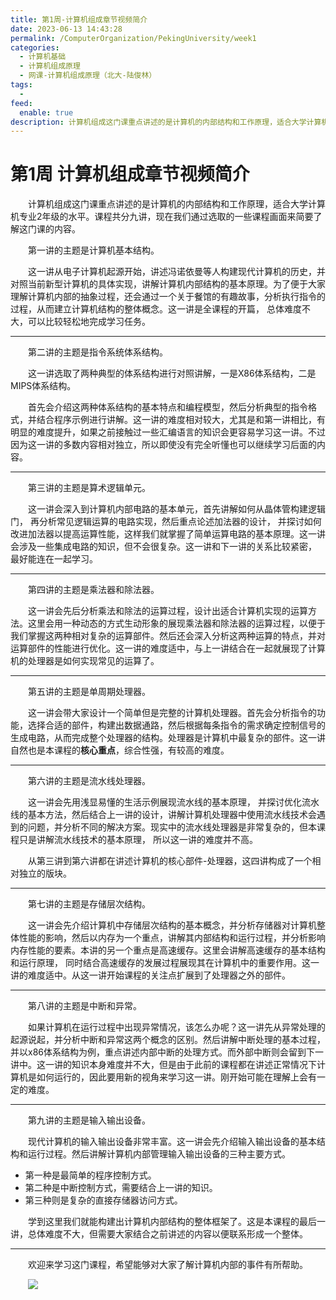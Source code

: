 ```yaml
---
title: 第1周-计算机组成章节视频简介
date: 2023-06-13 14:43:28
permalink: /ComputerOrganization/PekingUniversity/week1
categories:
  - 计算机基础
  - 计算机组成原理
  - 网课-计算机组成原理（北大-陆俊林）
tags:
  - 
feed:
  enable: true
description: 计算机组成这门课重点讲述的是计算机的内部结构和工作原理，适合大学计算机专业2年级的水平。课程共分九讲，现在我们通过选取的一些课程画面来简要了解这门课的内容。
---
```

# 第1周 计算机组成章节视频简介

　　计算机组成这门课重点讲述的是计算机的内部结构和工作原理，适合大学计算机专业2年级的水平。课程共分九讲，现在我们通过选取的一些课程画面来简要了解这门课的内容。

<!-- more -->

　　第一讲的主题是计算机基本结构。

　　这一讲从电子计算机起源开始，讲述冯诺依曼等人构建现代计算机的历史，并对照当前新型计算机的具体实现，讲解计算机内部结构的基本原理。为了便于大家理解计算机内部的抽象过程，还会通过一个关于餐馆的有趣故事，分析执行指令的过程，从而建立计算机结构的整体概念。这一讲是全课程的开篇， 总体难度不大，可以比较轻松地完成学习任务。

---

　　第二讲的主题是指令系统体系结构。

　　这一讲选取了两种典型的体系结构进行对照讲解，一是X86体系结构，二是MIPS体系结构。

　　首先会介绍这两种体系结构的基本特点和编程模型，然后分析典型的指令格式，并结合程序示例进行讲解。这一讲的难度相对较大，尤其是和第一讲相比，有明显的难度提升，如果之前接触过一些汇编语言的知识会更容易学习这一讲。不过因为这一讲的多数内容相对独立，所以即使没有完全听懂也可以继续学习后面的内容。

---

　　第三讲的主题是算术逻辑单元。

　　这一讲会深入到计算机内部电路的基本单元，首先讲解如何从晶体管构建逻辑门， 再分析常见逻辑运算的电路实现，然后重点论述加法器的设计， 并探讨如何改进加法器以提高运算性能，这样我们就掌握了简单运算电路的基本原理。这一讲会涉及一些集成电路的知识，但不会很复杂。这一讲和下一讲的关系比较紧密， 最好能连在一起学习。

---

　　第四讲的主题是乘法器和除法器。

　　这一讲会先后分析乘法和除法的运算过程，设计出适合计算机实现的运算方法。这里会用一种动态的方式生动形象的展现乘法器和除法器的运算过程，以便于我们掌握这两种相对复杂的运算部件。然后还会深入分析这两种运算的特点，并对运算部件的性能进行优化。这一讲的难度适中，与上一讲结合在一起就展现了计算机的处理器是如何实现常见的运算了。

---

　　第五讲的主题是单周期处理器。

　　这一讲会带大家设计一个简单但是完整的计算机处理器。首先会分析指令的功能，选择合适的部件，构建出数据通路，然后根据每条指令的需求确定控制信号的生成电路，从而完成整个处理器的结构。处理器是计算机中最复杂的部件。这一讲自然也是本课程的**核心重点**，综合性强，有较高的难度。

---

　　第六讲的主题是流水线处理器。

　　这一讲会先用浅显易懂的生活示例展现流水线的基本原理， 并探讨优化流水线的基本方法，然后结合上一讲的设计，讲解计算机处理器中使用流水线技术会遇到的问题，并分析不同的解决方案。现实中的流水线处理器是非常复杂的，但本课程只是讲解流水线技术的基本原理， 所以这一讲的难度并不高。

　　从第三讲到第六讲都在讲述计算机的核心部件-处理器，这四讲构成了一个相对独立的版块。

---

　　第七讲的主题是存储层次结构。

　　这一讲会先介绍计算机中存储层次结构的基本概念，并分析存储器对计算机整体性能的影响，然后以内存为一个重点，讲解其内部结构和运行过程，并分析影响内存性能的要素。本讲的另一个重点是高速缓存。这里会讲解高速缓存的基本结构和运行原理， 同时结合高速缓存的发展过程展现其在计算机中的重要作用。这一讲的难度适中。从这一讲开始课程的关注点扩展到了处理器之外的部件。

---

　　第八讲的主题是中断和异常。

　　如果计算机在运行过程中出现异常情况，该怎么办呢？这一讲先从异常处理的起源说起，并分析中断和异常这两个概念的区别。然后讲解中断处理的基本过程， 并以x86体系结构为例，重点讲述内部中断的处理方式。而外部中断则会留到下一讲中。这一讲的知识本身难度并不大，但是由于此前的课程都在讲述正常情况下计算机是如何运行的，因此要用新的视角来学习这一讲。刚开始可能在理解上会有一定的难度。

---

　　第九讲的主题是输入输出设备。

　　现代计算机的输入输出设备非常丰富。这一讲会先介绍输入输出设备的基本结构和运行过程。然后讲解计算机内部管理输入输出设备的三种主要方式。

* 第一种是最简单的程序控制方式。
* 第二种是中断控制方式，需要结合上一讲的知识。
* 第三种则是复杂的直接存储器访问方式。

　　学到这里我们就能构建出计算机内部结构的整体框架了。这是本课程的最后一讲，总体难度不大，但需要大家结合之前讲述的内容以便联系形成一个整体。

---

　　欢迎来学习这门课程，希望能够对大家了解计算机内部的事件有所帮助。

　　![](https://image.peterjxl.com/blog/image-20220827105719-sq2s7m1.png)

　　‍

　　‍

　　‍
